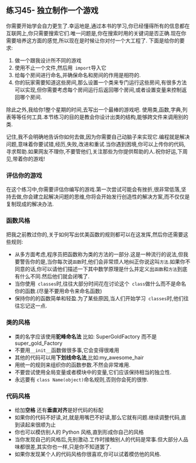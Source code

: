 ## 练习45- 独立制作一个游戏
你需要开始学会自力更生了.幸运地是,通过本书的学习,你已经懂得所有的信息都在互联网上,你只需要搜索它们.唯一问题是,你在搜索时用的关键词是否正确.现在你需要培养这方面的感觉,所以现在是时候让你对付一个大工程了.  下面是给你的要求:  
1. 做一个跟我设计所不同的游戏
2. 使用不止一个文件,然后用` import`导入它
3. 给每个房间进行命名,并确保命名和房间的作用是相符的.
4. 你的玩家需要知道这些房间,那么设置一个类来专门运行这些房间,有很多方法可以实现,但你需要考虑每个房间运行后返回哪个房间,或者设置变量来控制返回哪个房间.

除此之外,我给你1整个星期的时间,去写出一个最棒的游戏吧. 使用类,函数,字典,列表等等任何工具.本节练习的目的是教会你设计出类的结构,能够跨文件来调用别的类.  

记住,我不会明确地告诉你如何去做,因为你需要自己动脑子来实现它.编程就是解决问题,意味着你要试错,经历,失败,改进和重试.当你遇到困境,你可以上传你的代码,寻求帮助.如果网友不理你,不要管他们,关注那些为你提供帮助的人.祝你好运,下周见,带着你的游戏!

### 评估你的游戏
在这个练习中,你需要评估你编写的游戏.第一次尝试可能会有挫折,很非常低落,坚持去做,你会建立起解决问题的思维,你将会开始发行创造性的解决方案,而不仅仅是复制现成的解决办法.  
### 函数风格
把我之前教过你的,关于如何写出优美函数的规则都可以在这发挥,然后你还需要这些规则:
* 从多方面考虑,程序员把函数称为类的方法的一部分.这是一种流行的说法,但我要警告你的是,当你每次说`函数`时,他们会非常烦人地纠正你说这叫`方法`.如果你不同意的话,你可以请他们描述一下其中数学原理是什么并定义出`函数`和`方法`到底有什么不同.然后他们就会闭嘴了.
* 当你使用` classes`时,往往大部分时间花在讨论这个` class`做什么而不是命名你的函数.(尽量不要用命令来命名函数)
* 保持你的的函数简单和轻盈.为了某些原因,当人们开始学习` classes`时,他们往往忘记这一点.

### 类的风格
* 类的名字应该使用**驼峰命名法** 比如: SuperGoldFactory 而不是 super_gold_Factory
* 不要用`__init__`函数做很多事,它会变得很难用
* 其他的代码可以用**下划线命名法**,比如:my_awesome_hair
* 用统一的规则来组织你的函数参数.不然会非常难用.
* 不要尝试使用全局变量或者模块中的变量,它们应该保持相当的独立性.
* 永远要有 `class Name(object)`命名规则,否则你会死的很惨.

### 代码风格
* 给加**空格** 还有**垂直对齐**是好代码的标配
* 如果你的代码不好读,对,就是用嘴巴不好读,那么它就有问题.继续调整代码,直到读起来很顺为止
* 你也可以模仿别人的 Python 风格,直到形成你自己的风格
* 当你发现自己的风格后,先别激动.工作时接触别人的代码是常事.但大部分人品味都很差,其实你也一样,只是你不知道罢了.
* 如果你发现某个人的代码风格你很喜欢,你可以试着模仿他的风格.
